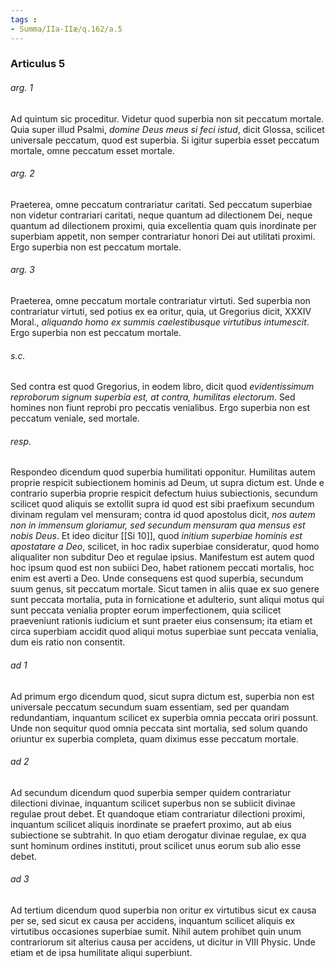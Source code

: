 ```yaml
---
tags : 
- Summa/IIa-IIæ/q.162/a.5
---
```


### Articulus 5

###### arg. 1
Ad quintum sic proceditur. Videtur quod superbia non sit peccatum mortale. Quia super illud Psalmi, *domine Deus meus si feci istud*, dicit Glossa, scilicet universale peccatum, quod est superbia. Si igitur superbia esset peccatum mortale, omne peccatum esset mortale.

###### arg. 2
Praeterea, omne peccatum contrariatur caritati. Sed peccatum superbiae non videtur contrariari caritati, neque quantum ad dilectionem Dei, neque quantum ad dilectionem proximi, quia excellentia quam quis inordinate per superbiam appetit, non semper contrariatur honori Dei aut utilitati proximi. Ergo superbia non est peccatum mortale.

###### arg. 3
Praeterea, omne peccatum mortale contrariatur virtuti. Sed superbia non contrariatur virtuti, sed potius ex ea oritur, quia, ut Gregorius dicit, XXXIV Moral., *aliquando homo ex summis caelestibusque virtutibus intumescit*. Ergo superbia non est peccatum mortale.

###### s.c.
Sed contra est quod Gregorius, in eodem libro, dicit quod *evidentissimum reproborum signum superbia est, at contra, humilitas electorum*. Sed homines non fiunt reprobi pro peccatis venialibus. Ergo superbia non est peccatum veniale, sed mortale.

###### resp.
Respondeo dicendum quod superbia humilitati opponitur. Humilitas autem proprie respicit subiectionem hominis ad Deum, ut supra dictum est. Unde e contrario superbia proprie respicit defectum huius subiectionis, secundum scilicet quod aliquis se extollit supra id quod est sibi praefixum secundum divinam regulam vel mensuram; contra id quod apostolus dicit, *nos autem non in immensum gloriamur, sed secundum mensuram qua mensus est nobis Deus*. Et ideo dicitur [[Si 10]], quod *initium superbiae hominis est apostatare a Deo*, scilicet, in hoc radix superbiae consideratur, quod homo aliqualiter non subditur Deo et regulae ipsius. Manifestum est autem quod hoc ipsum quod est non subiici Deo, habet rationem peccati mortalis, hoc enim est averti a Deo. Unde consequens est quod superbia, secundum suum genus, sit peccatum mortale. Sicut tamen in aliis quae ex suo genere sunt peccata mortalia, puta in fornicatione et adulterio, sunt aliqui motus qui sunt peccata venialia propter eorum imperfectionem, quia scilicet praeveniunt rationis iudicium et sunt praeter eius consensum; ita etiam et circa superbiam accidit quod aliqui motus superbiae sunt peccata venialia, dum eis ratio non consentit.

###### ad 1
Ad primum ergo dicendum quod, sicut supra dictum est, superbia non est universale peccatum secundum suam essentiam, sed per quandam redundantiam, inquantum scilicet ex superbia omnia peccata oriri possunt. Unde non sequitur quod omnia peccata sint mortalia, sed solum quando oriuntur ex superbia completa, quam diximus esse peccatum mortale.

###### ad 2
Ad secundum dicendum quod superbia semper quidem contrariatur dilectioni divinae, inquantum scilicet superbus non se subiicit divinae regulae prout debet. Et quandoque etiam contrariatur dilectioni proximi, inquantum scilicet aliquis inordinate se praefert proximo, aut ab eius subiectione se subtrahit. In quo etiam derogatur divinae regulae, ex qua sunt hominum ordines instituti, prout scilicet unus eorum sub alio esse debet.

###### ad 3
Ad tertium dicendum quod superbia non oritur ex virtutibus sicut ex causa per se, sed sicut ex causa per accidens, inquantum scilicet aliquis ex virtutibus occasiones superbiae sumit. Nihil autem prohibet quin unum contrariorum sit alterius causa per accidens, ut dicitur in VIII Physic. Unde etiam et de ipsa humilitate aliqui superbiunt.

